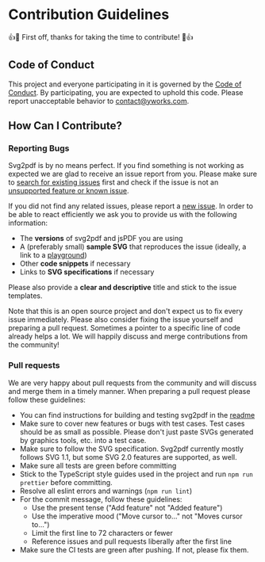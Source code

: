 # Contribution Guidelines

:+1::tada: First off, thanks for taking the time to contribute! :tada::+1:

## Code of Conduct

This project and everyone participating in it is governed by the
[Code of Conduct](https://github.com/yWorks/svg2pdf.js/CODE_OF_CONDUCT.md).
By participating, you are expected to uphold this code. Please report unacceptable behavior to
[contact@yworks.com](mailto:contact@yworks.com).

## How Can I Contribute?

### Reporting Bugs

Svg2pdf is by no means perfect. If you find something is not working as expected we are glad to receive an
issue report from you. Please make sure to
[search for existing issues](https://github.com/search?q=is%3Aissue+repo%3AyWorks%2Fsvg2pdf.js&type=issues)
first and check if the issue is not an [unsupported feature or known issue](https://github.com/yWorks/svg2pdf.js/issues/82).

If you did not find any related issues, please report a [new issue](https://github.com/yWorks/svg2pdf.js/issues).
In order to be able to react efficiently we ask you to provide us with the following information:

- The **versions** of svg2pdf and jsPDF you are using
- A (preferably small) **sample SVG** that reproduces the issue (ideally, a link to a
  [playground](http://raw.githack.com/yWorks/svg2pdf.js/master/))
- Other **code snippets** if necessary
- Links to **SVG specifications** if necessary

Please also provide a **clear and descriptive** title and stick to the issue templates.

Note that this is an open source project and don't expect us to fix every issue immediately. Please also consider
fixing the issue yourself and preparing a pull request. Sometimes a pointer to a specific line of code already helps
a lot. We will happily discuss and merge contributions from the community!

### Pull requests

We are very happy about pull requests from the community and will discuss and merge them in a timely manner. When
preparing a pull request please follow these guidelines:

- You can find instructions for building and testing svg2pdf in the
  [readme](https://github.com/yWorks/svg2pdf.js/README.md#building)
- Make sure to cover new features or bugs with test cases. Test cases should be as small as possible. Please don't just
  paste SVGs generated by graphics tools, etc. into a test case.
- Make sure to follow the SVG specification. Svg2pdf currently mostly follows SVG 1.1, but some SVG 2.0 features
  are supported, as well.
- Make sure all tests are green before committing
- Stick to the TypeScript style guides used in the project and run `npm run prettier` before committing.
- Resolve all eslint errors and warnings (`npm run lint`)
- For the commit message, follow these guidelines:
  - Use the present tense ("Add feature" not "Added feature")
  - Use the imperative mood ("Move cursor to..." not "Moves cursor to...")
  - Limit the first line to 72 characters or fewer
  - Reference issues and pull requests liberally after the first line
- Make sure the CI tests are green after pushing. If not, please fix them.
